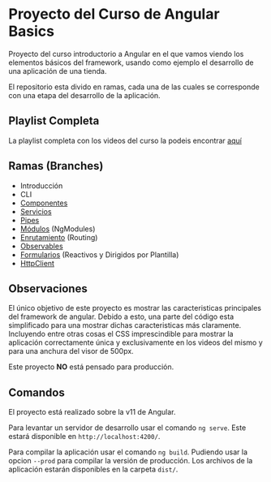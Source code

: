 # Proyecto del Curso de Angular Basics

Proyecto del curso introductorio a Angular en el que vamos viendo los elementos básicos del framework, usando como ejemplo el desarrollo de una aplicación de una tienda.

El repositorio esta divido en ramas, cada una de las cuales se corresponde con una etapa del desarrollo de la aplicación.

## Playlist Completa

La playlist completa con los videos del curso la podeis encontrar [aquí](https://youtube.com/playlist?list=PL4vWncexIMYvaYdepQvyryGBhIHU-Sd04)

## Ramas (Branches)

- Introducción
- CLI
- [Componentes](https://github.com/ako-tech/angular-basics-project/tree/2-componentes)
- [Servicios](https://github.com/ako-tech/angular-basics-project/tree/3-services)
- [Pipes](https://github.com/ako-tech/angular-basics-project/tree/4-pipes)
- [Módulos](https://github.com/ako-tech/angular-basics-project/tree/5-modules) (NgModules)
- [Enrutamiento](https://github.com/ako-tech/angular-basics-project/tree/6-routing) (Routing)
- [Observables](https://github.com/ako-tech/angular-basics-project/tree/7-observables)
- [Formularios](https://github.com/ako-tech/angular-basics-project/tree/8-forms) (Reactivos y Dirigidos por Plantilla)
- [HttpClient](https://github.com/ako-tech/angular-basics-project/tree/9-http)

## Observaciones

El único objetivo de este proyecto es mostrar las caracteristicas principales del framework de angular. Debido a esto, una parte del código esta simplificado para una mostrar dichas caracteristicas más claramente. Incluyendo entre otras cosas el CSS imprescindible para mostrar la aplicación correctamente única y exclusivamente en los videos del mismo y para una anchura del visor de 500px.

Este proyecto **NO** está pensado para producción.

## Comandos

El proyecto está realizado sobre la v11 de Angular.

Para levantar un servidor de desarrollo usar el comando `ng serve`. Este estará disponible en `http://localhost:4200/`.

Para compilar la aplicación usar el comando `ng build`. Pudiendo usar la opcion `--prod` para compilar la versión de producción. Los archivos de la aplicación estarán disponibles en la carpeta `dist/`.
